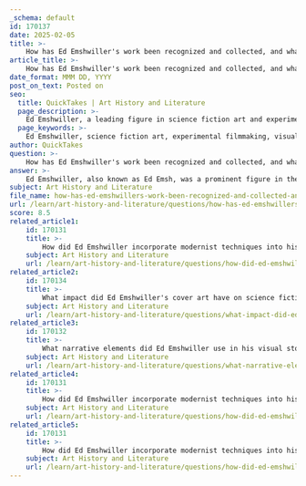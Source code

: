 ```yaml
---
_schema: default
id: 170137
date: 2025-02-05
title: >-
    How has Ed Emshwiller's work been recognized and collected, and what influence has he had on future generations of artists?
article_title: >-
    How has Ed Emshwiller's work been recognized and collected, and what influence has he had on future generations of artists?
date_format: MMM DD, YYYY
post_on_text: Posted on
seo:
  title: QuickTakes | Art History and Literature
  page_description: >-
    Ed Emshwiller, a leading figure in science fiction art and experimental filmmaking, is recognized for his innovative illustrations and films. His work, collected by institutions, inspires contemporary artists in visual storytelling and the integration of technology in art.
  page_keywords: >-
    Ed Emshwiller, science fiction art, experimental filmmaking, visual storytelling, Hugo Award, genre magazines, Galaxy, Fantasy & Science Fiction, contemporary artists, graphic design, digital artists, avant-garde, artistic expression, visual narratives, technology in art
author: QuickTakes
question: >-
    How has Ed Emshwiller's work been recognized and collected, and what influence has he had on future generations of artists?
answer: >-
    Ed Emshwiller, also known as Ed Emsh, was a prominent figure in the realm of science fiction art and experimental filmmaking. His work has been widely recognized and collected, particularly for his contributions to science fiction illustrations and his innovative approach to visual storytelling.\n\n### Recognition and Collection\nEmshwiller's illustrations were featured on the covers and within the pages of numerous genre magazines, including *Galaxy* and *Fantasy & Science Fiction*. Over his prolific career, he created more than 400 illustrations for various publications, establishing himself as a leading artist in the science fiction genre during the 1950s and 1960s. His work was not only commercially successful but also critically acclaimed; he shared the first Hugo Award for Best Professional Artist in 1958, which is a testament to his influence and recognition within the science fiction community.\n\nHis experimental films, which combined elements of visual art with innovative techniques, were showcased in museums and film festivals, further solidifying his status as a significant figure in the art and film world. Emshwiller's work has been collected by various institutions and continues to be celebrated for its artistic merit and historical importance.\n\n### Influence on Future Generations\nEmshwiller's impact on future generations of artists is profound. His unique blend of realism and whimsical exaggeration in his illustrations has inspired many contemporary artists in the fields of graphic design and visual storytelling. His exploration of abstract organic forms and the integration of technology in art have paved the way for modern digital artists and filmmakers.\n\nMoreover, his involvement in the experimental film movement and collaboration with avant-garde dancers and artists has influenced the way visual narratives are constructed in both film and visual art. Emshwiller's innovative techniques and willingness to push the boundaries of traditional art forms have encouraged subsequent generations to explore new mediums and artistic expressions.\n\nIn summary, Ed Emshwiller's work has been widely recognized and collected, and his influence continues to resonate in the realms of science fiction art, visual storytelling, and experimental cinema, inspiring artists to explore imaginative visual narratives and the artistic representation of technology.
subject: Art History and Literature
file_name: how-has-ed-emshwillers-work-been-recognized-and-collected-and-what-influence-has-he-had-on-future-generations-of-artists.md
url: /learn/art-history-and-literature/questions/how-has-ed-emshwillers-work-been-recognized-and-collected-and-what-influence-has-he-had-on-future-generations-of-artists
score: 8.5
related_article1:
    id: 170131
    title: >-
        How did Ed Emshwiller incorporate modernist techniques into his art, and what role did dynamic contrasts play in his work?
    subject: Art History and Literature
    url: /learn/art-history-and-literature/questions/how-did-ed-emshwiller-incorporate-modernist-techniques-into-his-art-and-what-role-did-dynamic-contrasts-play-in-his-work
related_article2:
    id: 170134
    title: >-
        What impact did Ed Emshwiller's cover art have on science fiction publications, and how did he collaborate with editors and writers?
    subject: Art History and Literature
    url: /learn/art-history-and-literature/questions/what-impact-did-ed-emshwillers-cover-art-have-on-science-fiction-publications-and-how-did-he-collaborate-with-editors-and-writers
related_article3:
    id: 170132
    title: >-
        What narrative elements did Ed Emshwiller use in his visual storytelling, and how did he employ symbolism and allegory?
    subject: Art History and Literature
    url: /learn/art-history-and-literature/questions/what-narrative-elements-did-ed-emshwiller-use-in-his-visual-storytelling-and-how-did-he-employ-symbolism-and-allegory
related_article4:
    id: 170131
    title: >-
        How did Ed Emshwiller incorporate modernist techniques into his art, and what role did dynamic contrasts play in his work?
    subject: Art History and Literature
    url: /learn/art-history-and-literature/questions/how-did-ed-emshwiller-incorporate-modernist-techniques-into-his-art-and-what-role-did-dynamic-contrasts-play-in-his-work
related_article5:
    id: 170131
    title: >-
        How did Ed Emshwiller incorporate modernist techniques into his art, and what role did dynamic contrasts play in his work?
    subject: Art History and Literature
    url: /learn/art-history-and-literature/questions/how-did-ed-emshwiller-incorporate-modernist-techniques-into-his-art-and-what-role-did-dynamic-contrasts-play-in-his-work
---
```


&nbsp;